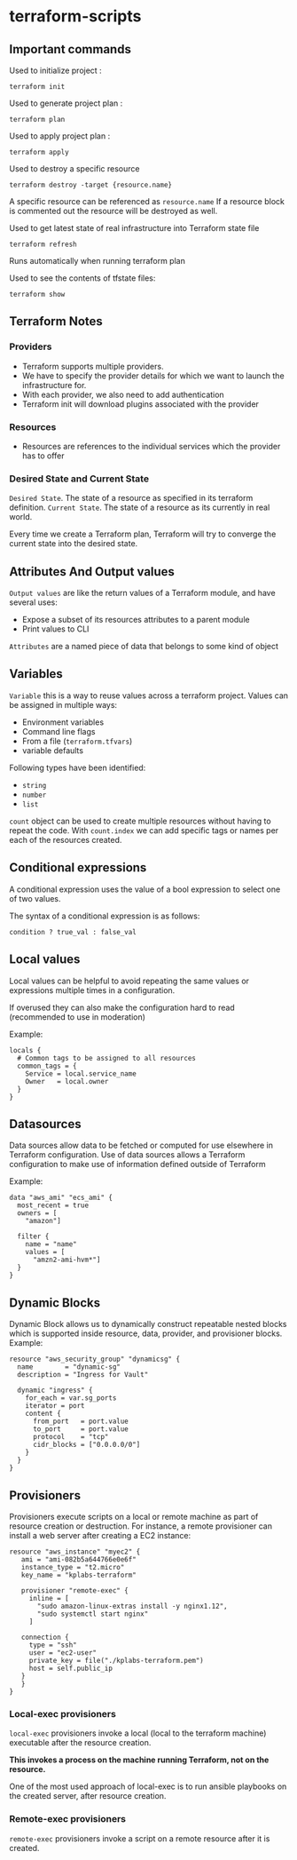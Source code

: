 # terraform-scripts

## Important commands

Used to initialize project :
```
terraform init
```

Used to generate project plan :
```
terraform plan
```

Used to apply project plan :
```
terraform apply
```

Used to destroy a specific resource
```
terraform destroy -target {resource.name}
```
A specific resource can be referenced as `resource.name` 
If a resource block is commented out the resource will be destroyed as well.

Used to get latest state of real infrastructure into Terraform state file 
```
terraform refresh
```
Runs automatically when running terraform plan 

Used to see the contents of tfstate files:
```
terraform show
```

## Terraform Notes

### Providers
- Terraform supports multiple providers.
- We have to specify the provider details for which we want to launch the infrastructure for.
- With each provider, we also need to add authentication
- Terraform init will download plugins associated with the provider

### Resources
- Resources are references to the individual services which the provider has to offer

### Desired State and Current State

`Desired State`. The state of a resource as specified in its terraform definition.
`Current State`. The state of a resource as its currently in real world.

Every time we create a Terraform plan, Terraform will try to converge the current state into the desired state.

## Attributes And Output values

`Output values` are like the return values of a Terraform module, and have several uses:
 - Expose a subset of its resources attributes to a parent module
 - Print values to CLI
 
`Attributes` are a named piece of data that belongs to some kind of object

## Variables

`Variable` this is a way to reuse values across a terraform project. Values can be assigned in multiple ways: 
- Environment variables
- Command line flags
- From a file (`terraform.tfvars`)
- variable defaults

Following types have been identified: 
- `string`
- `number`
- `list`

`count` object can be used to create multiple resources without having to repeat the code. 
With `count.index` we can add specific tags or names per each of the resources created.

## Conditional expressions

A conditional expression uses the value of a bool expression to select one of two values.

The syntax of a conditional expression is as follows:
```
condition ? true_val : false_val
```

## Local values

Local values can be helpful to avoid repeating the same values or expressions multiple times in a configuration. 

If overused they can also make the configuration hard to read (recommended to use in moderation)

Example: 
```
locals {
  # Common tags to be assigned to all resources
  common_tags = {
    Service = local.service_name
    Owner   = local.owner
  }
}
```

## Datasources

Data sources allow data to be fetched or computed for use elsewhere in Terraform configuration. Use of data sources 
allows a Terraform configuration to make use of information defined outside of Terraform

Example:
```
data "aws_ami" "ecs_ami" {
  most_recent = true
  owners = [
    "amazon"]

  filter {
    name = "name"
    values = [
      "amzn2-ami-hvm*"]
  }
}
```

## Dynamic Blocks

Dynamic Block allows us to dynamically construct repeatable nested blocks which is supported inside resource, 
data, provider, and provisioner blocks. Example: 

```
resource "aws_security_group" "dynamicsg" {
  name        = "dynamic-sg"
  description = "Ingress for Vault"

  dynamic "ingress" {
    for_each = var.sg_ports
    iterator = port
    content {
      from_port   = port.value
      to_port     = port.value
      protocol    = "tcp"
      cidr_blocks = ["0.0.0.0/0"]
    }
  }
}
```

## Provisioners

Provisioners execute scripts on a local or remote machine as part of resource creation or destruction.
For instance, a remote provisioner can install a web server after creating a EC2 instance: 

```
resource "aws_instance" "myec2" {
   ami = "ami-082b5a644766e0e6f"
   instance_type = "t2.micro"
   key_name = "kplabs-terraform"

   provisioner "remote-exec" {
     inline = [
       "sudo amazon-linux-extras install -y nginx1.12",
       "sudo systemctl start nginx"
     ]

   connection {
     type = "ssh"
     user = "ec2-user"
     private_key = file("./kplabs-terraform.pem")
     host = self.public_ip
   }
   }
}
```

### Local-exec provisioners

`local-exec` provisioners invoke a local (local to the terraform machine) executable after the resource creation.

**This invokes a process on the machine running Terraform, not on the resource.**

One of the most used approach of local-exec is to run ansible playbooks on the created server, after resource creation.

### Remote-exec provisioners

`remote-exec` provisioners invoke a script on a remote resource after it is created. 
